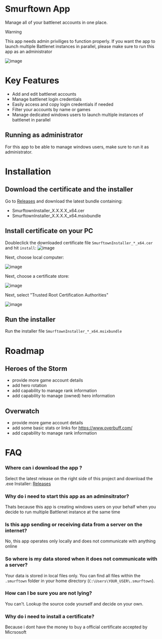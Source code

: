 # Smurftown App

Manage all of your battlenet accounts in one place.

> [!WARNING]
> This app needs admin priviliges to function properly. If you want the app to launch multiple Battlenet instances in parallel, please make sure to run this app as an administrator

![image](https://github.com/ZrdJ/smurftown/assets/7228633/e6cd78b6-78e2-444f-8b39-ae002c614467)

# Key Features
* Add and edit battlenet accounts
* Manage battlenet login credentials
* Easily access and copy login credentials if needed
* Filter your accounts by name or games
* Manage dedicated windows users to launch multiple instances of battlenet in parallel

## Running as administrator
For this app to be able to manage windows users, make sure to run it as administrator.

# Installation
## Download the certificate and the installer
Go to [Releases](https://github.com/ZrdJ/smurftown/releases) and download the latest bundle containing:
* SmurftownInstaller_X.X.X.X_x64.cer
* SmurftownInstaller_X.X.X.X_x64.msixbundle

## Install certificate on your PC
Doubleclick the downloaded certificate file `SmurftownInstaller_*_x64.cer` and hit `install`:
![image](https://github.com/ZrdJ/smurftown/assets/7228633/98a5fe90-6b1c-4d14-bcf5-5a5814ae5ec8)

Next, choose local computer:

![image](https://github.com/ZrdJ/smurftown/assets/7228633/2bbda597-faf9-4f39-be0e-ebd9f14d3b7f)

Next, choose a certificate store:

![image](https://github.com/ZrdJ/smurftown/assets/7228633/8e77b0a3-cff6-4245-a009-80bd3400ab2f)

Next, select "Trusted Root Certification Authorities"

![image](https://github.com/ZrdJ/smurftown/assets/7228633/5fe63957-5b38-45e4-9059-95da5cde7338)



## Run the installer
Run the installer file `SmurftownInstaller_*_x64.msixbundle`

# Roadmap
## Heroes of the Storm
* provide more game account details
* add hero rotation
* add capability to manage rank information
* add capability to manage (owned) hero information
## Overwatch
* provide more game account details
* add some basic stats or links for https://www.overbuff.com/
* add capability to manage rank information

# FAQ
### Where can i download the app ?
Select the latest release on the right side of this project and download the .exe Installer: [Releases](https://github.com/ZrdJ/smurftown/releases)

### Why do i need to start this app as an adminsitrator?
Thats because this app is creating windows users on your behalf when you decide to run multiple Battlenet instance at the same time

### Is this app sending or receiving data from a server on the internet?
No, this app operates only locally and does not communicate with anything online

### So where is my data stored when it does not communicate with a server?
Your data is stored in local files only. You can find all files within the `.smurftown` folder in your home directory (`C:\Users\YOUR_USER\.smurftown`).

### How can I be sure you are not lying?
You can't. Lookup the source code yourself and decide on your own.

### Why do i need to install a certificate?
Because i dont have the money to buy a official certificate accepted by Micrsosoft


